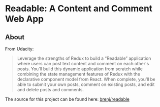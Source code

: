 Readable: A Content and Comment Web App
=======================================

About
-----
From Udacity:
> Leverage the strengths of Redux to build a “Readable” application where
users can post text content and comment on each other's posts. You’ll build
this dynamic application from scratch while combining the state management
features of Redux with the declarative component model from React. When
complete, you’ll be able to submit your own posts, comment on existing posts,
and edit and delete posts and comments.

The source for this project can be found here: [brenj/readable](https://github.com/brenj/readable)
